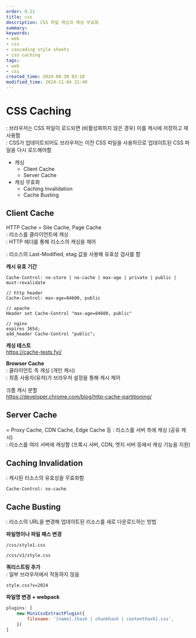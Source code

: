 ```yaml
---
order: 0.21
title: css
description: CSS 파일 캐싱과 캐싱 무효화
summary:
keywords:
- web
- css
- cascading style sheets
- css caching
tags:
- web
- css
created_time: 2024-08-30 03:10
modified_time: 2024-11-04 21:49
---
```


# CSS Caching
: 브라우저는 CSS 파일이 로드되면 (비활성화하지 않은 경우) 이를 캐시에 저장하고 재사용함  
: CSS가 업데이트되어도 브라우저는 이전 CSS 파일을 사용하므로 업데이트된 CSS 파일을 다시 로드해야함  

- 캐싱 
  - Client Cache
  - Server Cache
- 캐싱 무효화 
  - Caching Invalidation
  - Cache Busting



## Client Cache

HTTP Cache
= Site Cache, Page Cache  
: 리소스를 클라이언트에 캐싱  
: HTTP 헤더를 통해 리소스의 캐싱을 제어  


: 리소스의 Last-Modified, etag 값을 사용해 유효성 검사를 함  


**캐시 유효 기간**  
```
Cache-Control: no-store | no-cache | max-age | private | public | must-revalidate

// http header 
Cache-Control: max-age=84600, public

// apache
Header set Cache-Control "max-age=84600, public"

// nginx
expires 365d;
add_header Cache-Control "public";
```

**캐싱 테스트**  
https://cache-tests.fyi/


**Browser Cache**    
: 클라이언트 측 캐싱 (개인 캐시)    
: 최종 사용자(유저)가 브라우저 설정을 통해 캐시 제어  

크롬 캐시 분할  
https://developer.chrome.com/blog/http-cache-partitioning/



## Server Cache  
= Proxy Cache, CDN Cache, Edge Cache 등
: 리소스를 서버 측에 캐싱 (공유 캐시)  
: 리소스를 여러 서버에 캐싱함 (프록시 서버, CDN, 엣지 서버 등에서 캐싱 기능을 지원)  



## Caching Invalidation
: 캐시된 리소스의 유효성을 무효화함  

```
Cache-Control: no-cache
```



## Cache Busting
: 리소스의 URL을 변경해 업데이트된 리소스를 새로 다운로드하는 방법


**파일명이나 파일 패스 변경**
```
/css/style1.css

/css/v1/style.css
```


**쿼리스트링 추가**  
: 일부 브라우저에서 작동하지 않음 

```
style.css?v=2024
```


**파일명 변경 + webpack**
```js
plugins: [
    new MiniCssExtractPlugin({
        filename: '[name].[hash | chunkhash | contenthash].css',
    })
]
```